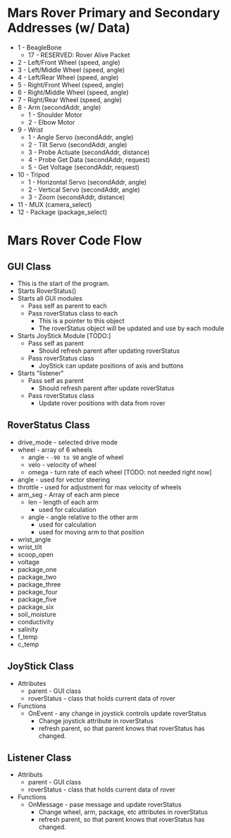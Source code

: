 # Mars Rover Primary and Secondary Addresses (w/ Data)
* 1  - BeagleBone
     + 17 - RESERVED: Rover Alive Packet
* 2  - Left/Front Wheel     (speed, angle)
* 3  - Left/Middle Wheel    (speed, angle)
* 4  - Left/Rear Wheel      (speed, angle)
* 5  - Right/Front Wheel    (speed, angle)
* 6  - Right/Middle Wheel   (speed, angle)
* 7  - Right/Rear Wheel     (speed, angle)
* 8  - Arm                  (secondAddr, angle)
     + 1 - Shoulder Motor
     + 2 - Elbow Motor
* 9  - Wrist
     + 1 - Angle Servo      (secondAddr, angle)
     + 2 - Tilt Servo       (secondAddr, angle)
     + 3 - Probe Actuate    (secondAddr, distance)
     + 4 - Probe Get Data   (secondAddr, request)
     + 5 - Get Voltage      (secondAddr, request)
* 10 - Tripod 
     + 1 - Horizontal Servo (secondAddr, angle)
     + 2 - Vertical Servo   (secondAddr, angle)
     + 3 - Zoom             (secondAddr, distance)
* 11 - MUX                  (camera_select)
* 12 - Package              (package_select)

# Mars Rover Code Flow

## GUI Class
* This is the start of the program.
* Starts RoverStatus()
* Starts all GUI modules
    + Pass self as parent to each
    + Pass roverStatus class to each
        - This is a pointer to this object
        - The roverStatus object will be updated and use by each module
* Starts JoyStick Module [TODO:]
    + Pass self as parent
        - Should refresh parent after updating roverStatus
    + Pass roverStatus class
        - JoyStick can update positions of axis and buttons
* Starts "listener"
    + Pass self as parent
        - Should refresh parent after update roverStatus
    + Pass roverStatus class
        - Update rover positions with data from rover

## RoverStatus Class
* drive_mode - selected drive mode
* wheel - array of 6 wheels
    + angle - `-90 to 90` angle of wheel
    + velo - velocity of wheel  
    + omega - turn rate of each wheel [TODO: not needed right now]
* angle - used for vector steering
* throttle - used for adjustment for max velocity of wheels
* arm_seg - Array of each arm piece
    + len - length of each arm
        - used for calculation
    + angle - angle relative to the other arm
        - used for calculation
        - used for moving arm to that position
* wrist_angle
* wrist_tilt
* scoop_open
* voltage 
* package_one
* package_two
* package_three
* package_four
* package_five
* package_six 
* soil_moisture
* conductivity
* salinity
* f_temp 
* c_temp 

## JoyStick Class
* Attributes
    + parent - GUI class
    + roverStatus - class that holds current data of rover
* Functions
    + OnEvent - any change in joystick controls update roverStatus
        - Change joystick attribute in roverStatus
        - refresh parent, so that parent knows that roverStatus has changed.

## Listener Class
* Attributs
    + parent - GUI class
    + roverStatus - class that holds current data of rover
* Functions
    + OnMessage - pase message and update roverStatus
        - Change wheel, arm, package, etc attributes in roverStatus
        - refresh parent, so that parent knows that roverStatus has changed.